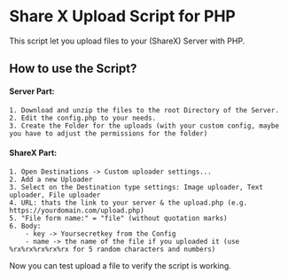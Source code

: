 # Share X Upload Script for PHP
This script let you upload files to your (ShareX) Server with PHP.

## How to use the Script?
#### Server Part:
```
1. Download and unzip the files to the root Directory of the Server.
2. Edit the config.php to your needs.
3. Create the Folder for the uploads (with your custom config, maybe you have to adjust the permissions for the folder)
```

#### ShareX Part:
```
1. Open Destinations -> Custom uploader settings...
2. Add a new Uploader
3. Select on the Destination type settings: Image uploader, Text uploader, File uploader
4. URL: thats the link to your server & the upload.php (e.g. https://yourdomain.com/upload.php)
5. "File form name:" = "file" (without quotation marks)
6. Body:
    - key -> Yoursecretkey from the Config
    - name -> the name of the file if you uploaded it (use %rx%rx%rx%rx%rx for 5 random characters and numbers)
```
Now you can test upload a file to verify the script is working.
